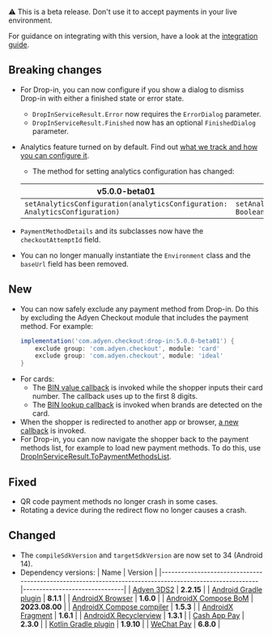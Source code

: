 [//]: # (This file will be used for the release notes on GitHub when publishing.)
[//]: # (Types of changes: `Added` `Changed` `Deprecated` `Removed` `Fixed` `Security`)
[//]: # (Example:)
[//]: # (## Added)
[//]: # ( - New payment method)
[//]: # (## Changed)
[//]: # ( - DropIn service's package changed from `com.adyen.dropin` to `com.adyen.dropin.services`)
[//]: # ( # Deprecated)
[//]: # ( - Configurations public constructor are deprecated, please use each Configuration's builder to make a Configuration object)

⚠️ This is a beta release. Don't use it to accept payments in your live environment.

For guidance on integrating with this version, have a look at the [integration guide](https://docs.adyen.com/online-payments/build-your-integration/android-5-0-0-beta-release/).

## Breaking changes
- For Drop-in, you can now configure if you show a dialog to dismiss Drop-in with either a finished state or error state.
    - `DropInServiceResult.Error` now requires the `ErrorDialog` parameter.
    - `DropInServiceResult.Finished` now has an optional `FinishedDialog` parameter.
- Analytics feature turned on by default. Find out [what we track and how you can configure it](https://docs.adyen.com/online-payments/analytics-and-data-tracking).
    - The method for setting analytics configuration has changed:

  | v5.0.0-beta01                                                               | Earlier versions                                   |
  |-----------------------------------------------------------------------------|----------------------------------------------------|
  | `setAnalyticsConfiguration(analyticsConfiguration: AnalyticsConfiguration)` | `setAnalyticsEnabled(isAnalyticsEnabled: Boolean)` |

- `PaymentMethodDetails` and its subclasses now have the `checkoutAttemptId` field.
- You can no longer manually instantiate the `Environment` class and the `baseUrl` field has been removed.

## New
- You can now safely exclude any payment method from Drop-in. Do this by excluding the Adyen Checkout module that includes the payment method. For example:
    ```Groovy
    implementation('com.adyen.checkout:drop-in:5.0.0-beta01') {
        exclude group: 'com.adyen.checkout', module: 'card'
        exclude group: 'com.adyen.checkout', module: 'ideal'
    }
    ```
- For cards:
    - The [BIN value callback](https://github.com/Adyen/adyen-android/blob/4fe3ddbfdfa29c702037bcd7d1bf48f4fb965a4d/card/src/main/java/com/adyen/checkout/card/CardComponent.kt#L98) is invoked while the shopper inputs their card number. The callback uses up to the first 8 digits.
    - The [BIN lookup callback](https://github.com/Adyen/adyen-android/blob/4fe3ddbfdfa29c702037bcd7d1bf48f4fb965a4d/card/src/main/java/com/adyen/checkout/card/CardComponent.kt#L108) is invoked when brands are detected on the card.
- When the shopper is redirected to another app or browser, [a new callback](https://github.com/Adyen/adyen-android/blob/a1d5b55ad048581e86eccd8f3f6c95b6c8e6a7eb/action-core/src/main/java/com/adyen/checkout/action/core/internal/ActionHandlingComponent.kt#L48C8-L48C8) is invoked.
- For Drop-in, you can now navigate the shopper back to the payment methods list, for example to load new payment methods. To do this, use [DropInServiceResult.ToPaymentMethodsList](https://github.com/Adyen/adyen-android/blob/a1d5b55ad048581e86eccd8f3f6c95b6c8e6a7eb/drop-in/src/main/java/com/adyen/checkout/dropin/DropInServiceResult.kt#L96).

## Fixed
- QR code payment methods no longer crash in some cases.
- Rotating a device during the redirect flow no longer causes a crash.

## Changed
- The `compileSdkVersion` and `targetSdkVersion` are now set to 34 (Android 14).
- Dependency versions:
  | Name                                                                                                   | Version                       |
  |--------------------------------------------------------------------------------------------------------|-------------------------------|
  | [Adyen 3DS2](https://github.com/Adyen/adyen-3ds2-android)                                              | **2.2.15**                    |
  | [Android Gradle plugin](https://developer.android.com/build/releases/gradle-plugin)                    | **8.1.1**                     |
  | [AndroidX Browser](https://developer.android.com/jetpack/androidx/releases/browser#1.6.0)              | **1.6.0**                     |
  | [AndroidX Compose BoM](https://developer.android.com/jetpack/compose/bom/bom-mapping)                  | **2023.08.00**                |
  | [AndroidX Compose compiler](https://developer.android.com/jetpack/androidx/releases/compose-compiler)  | **1.5.3**                     |
  | [AndroidX Fragment](https://developer.android.com/jetpack/androidx/releases/fragment#1.6.1)            | **1.6.1**                     |
  | [AndroidX Recyclerview](https://developer.android.com/jetpack/androidx/releases/recyclerview#1.3.1)    | **1.3.1**                     |
  | [Cash App Pay](https://github.com/cashapp/cash-app-pay-android-sdk)                                    | **2.3.0**                     |
  | [Kotlin Gradle plugin](https://plugins.gradle.org/plugin/org.jetbrains.kotlin.android)                 | **1.9.10**                    |
  | [WeChat Pay](https://developers.weixin.qq.com/doc/oplatform/en/Mobile_App/Access_Guide/Android.html)   | **6.8.0**                     |
